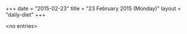 +++
date = "2015-02-23"
title = "23 February 2015 (Monday)"
layout = "daily-diet"
+++

<p>&lt;no entries&gt;</p>